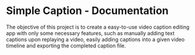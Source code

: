 Simple Caption - Documentation
====================

The objective of this project is to create a easy-to-use video caption editing app with only some necessary features, such as manually adding text captions upon replaying a video, easily adding captions into a given video timeline and exporting the completed caption file.
